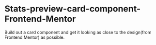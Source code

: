 # Stats-preview-card-component-Frontend-Mentor
 Build out a card component and get it looking as close to the design(from Frontend Mentor) as possible.
